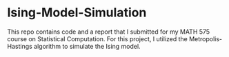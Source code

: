 # Ising-Model-Simulation

This repo contains code and a report that I submitted for my MATH 575 course on Statistical Computation. For this project, I utilized the Metropolis-Hastings algorithm to simulate the Ising model.
